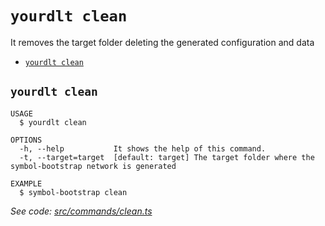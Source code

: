 `yourdlt clean`
===============

It removes the target folder deleting the generated configuration and data

* [`yourdlt clean`](#yourdlt-clean)

## `yourdlt clean`

```
USAGE
  $ yourdlt clean

OPTIONS
  -h, --help           It shows the help of this command.
  -t, --target=target  [default: target] The target folder where the symbol-bootstrap network is generated

EXAMPLE
  $ symbol-bootstrap clean
```

_See code: [src/commands/clean.ts](https://github.com/usingblockchain/yourdlt/blob/v0.10.10/src/commands/clean.ts)_
